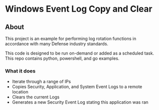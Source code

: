 # Windows Event Log Copy and Clear

## About
This project is an example for performing log rotation functions
in accordance with many Defense industry standards.

This code is designed to be run on-demand or added as a scheduled task.
This repo contains python, powershell, and go examples.

### What it does

- Iterate through a range of IPs
- Copies Security, Application, and System Event Logs to a remote location
- Clears the current Logs
- Generates a new Security Event Log stating this application was ran


